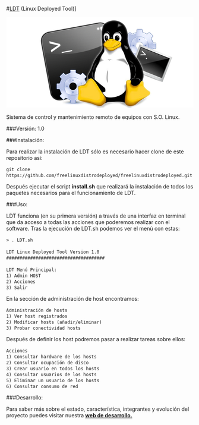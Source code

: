 #[LDT](http://freelinuxdistrodeployed.github.io/freelinuxdistrodeployed/) (Linux Deployed Tool)]

![](img/linux-console.jpg)

Sistema de control y mantenimiento remoto de equipos con S.O. Linux.

###Versión: 1.0


###Instalación:

Para realizar la instalación de LDT sólo es necesario hacer clone de este repositorio así:

    git clone https://github.com/freelinuxdistrodeployed/freelinuxdistrodeployed.git

Después ejecutar el script **install.sh** que realizará la instalación de todos los paquetes necesarios para el funcionamiento de LDT.


###Uso:

LDT funciona (en su primera versión) a través de una interfaz en terminal que da acceso a todas las acciones que poderemos realizar con el software. Tras la ejecución de LDT.sh podemos ver el menú con estas:

    > . LDT.sh

    LDT Linux Deployed Tool Version 1.0
    #####################################

    LDT Menú Principal:
    1) Admin HOST
    2) Acciones
    3) Salir

En la sección de administración de host encontramos:


    Administración de hosts
    1) Ver host registrados
    2) Modificar hosts (añadir/eliminar)
    3) Probar conectividad hosts

Después de definir los host podremos pasar a realizar tareas sobre ellos:

    Acciones
    1) Consultar hardware de los hosts
    2) Consultar ocupación de disco
    3) Crear usuario en todos los hosts
    4) Consultar usuarios de los hosts
    5) Eliminar un usuario de los hosts
    6) Consultar consumo de red





###Desarrollo:

Para saber más sobre el estado, característica, integrantes y evolución del proyecto puedes visitar nuestra [**web de desarrollo.**](http://freelinuxdistrodeployed.github.io/freelinuxdistrodeployed/)

